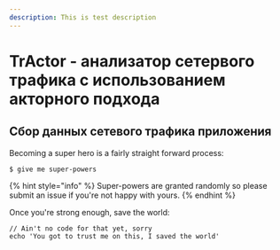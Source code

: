 ```yaml
---
description: This is test description
---
```


# TrActor - анализатор сетервого трафика с использованием акторного подхода

## Сбор данных сетевого трафика приложения

Becoming a super hero is a fairly straight forward process:

```
$ give me super-powers
```

{% hint style="info" %}
 Super-powers are granted randomly so please submit an issue if you're not happy with yours.
{% endhint %}

Once you're strong enough, save the world:

```
// Ain't no code for that yet, sorry
echo 'You got to trust me on this, I saved the world'
```



